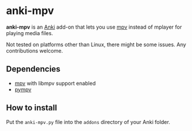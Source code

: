 anki-mpv
========

**anki-mpv** is an [Anki][0] add-on that lets you use [mpv][1] instead of
mplayer for playing media files.

Not tested on platforms other than Linux, there might be some issues. Any
contributions welcome.

Dependencies
------------

 - [mpv][1] with libmpv support enabled
 - [pympv][2]

[0]: http://ankisrs.net/
[1]: http://mpv.io/
[2]: https://github.com/andre-d/pympv

How to install
--------------

Put the `anki-mpv.py` file into the `addons` directory of your Anki folder.
